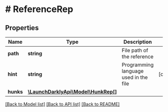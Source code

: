 # # ReferenceRep

## Properties

Name | Type | Description | Notes
------------ | ------------- | ------------- | -------------
**path** | **string** | File path of the reference |
**hint** | **string** | Programming language used in the file | [optional]
**hunks** | [**\LaunchDarklyApi\Model\HunkRep[]**](HunkRep.md) |  |

[[Back to Model list]](../../README.md#models) [[Back to API list]](../../README.md#endpoints) [[Back to README]](../../README.md)
